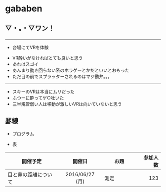 # gababen
## ▽・。・▽ワン！
### 
----
 * 台場にてVRを体験
 + VR酔いがなければとても良いと思う
 + あれはスゴイ
 + あんまり動き回らない系のホラゲーとかだといいとおもった
 + ただ目の前でスプラッターされるのはマジ勘弁。。。
----

- スキーのVRは本当にムリだった
- ふつーに酔ってゲ○吐いた
- 三半規管弱い人は移動が激しいVRは向いていないと思う
 
 

罫線
----

 * プログラム

 * 表

| 開催予定        　　 | 開催日          | お題                | 参加人数|
| -------------------- |:---------------:| ------------------- | -------:|
| 目と鼻の距離について | 2016/06/27 (月) | 測定　　　　        | 123     |


